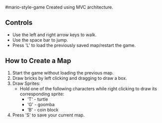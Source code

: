 #mario-style-game
Created using MVC architecture. 

## Controls
* Use the left and right arrow keys to walk.
* Use the space bar to jump.
* Press 'L' to load the previously saved map/restart the game.

## How to Create a Map
1) Start the game without loading the previous map.
2) Draw bricks by left clicking and dragging to draw a box. 
3) Draw Sprites:
    * Hold one of the following characters while right clicking to draw its corresponding sprite:
        * 'T' - turtle
        * 'G' - goomba
        * 'B' - coin block
4) Press 'S' to save your current map.